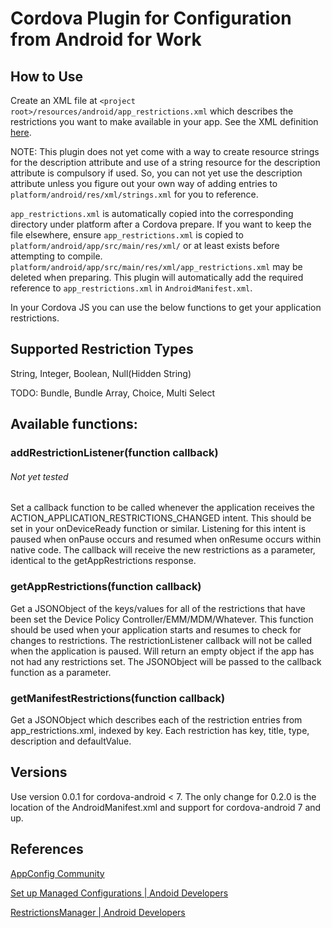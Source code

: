 # Cordova Plugin for Configuration from Android for Work

## How to Use
Create an XML file at `<project root>/resources/android/app_restrictions.xml` which describes the restrictions you want to make available in your app. See the XML definition [here](https://developer.android.com/work/managed-configurations.html).

NOTE: This plugin does not yet come with a way to create resource strings for the description attribute and use of a string resource for the description attribute is compulsory if used. So, you can not yet use the description attribute unless you figure out your own way of adding entries to `platform/android/res/xml/strings.xml` for you to reference.

`app_restrictions.xml` is automatically copied into the corresponding directory under platform after a Cordova prepare.
If you want to keep the file elsewhere, ensure `app_restrictions.xml` is copied to `platform/android/app/src/main/res/xml/` or at least exists before attempting to compile. `platform/android/app/src/main/res/xml/app_restrictions.xml` may be deleted when preparing.
This plugin will automatically add the required reference to `app_restrictions.xml` in `AndroidManifest.xml`.

In your Cordova JS you can use the below functions to get your application restrictions.

## Supported Restriction Types
String, Integer, Boolean, Null(Hidden String)

TODO: Bundle, Bundle Array, Choice, Multi Select


## Available functions:
### addRestrictionListener(function callback)
###### Not yet tested
Set a callback function to be called whenever the application receives the ACTION_APPLICATION_RESTRICTIONS_CHANGED intent.
This should be set in your onDeviceReady function or similar.
Listening for this intent is paused when onPause occurs and resumed when onResume occurs within native code.
The callback will receive the new restrictions as a parameter, identical to the getAppRestrictions response.

### getAppRestrictions(function callback)
Get a JSONObject of the keys/values for all of the restrictions that have been set the Device Policy Controller/EMM/MDM/Whatever.
This function should be used when your application starts and resumes to check for changes to restrictions. The restrictionListener callback will not be called when the application is paused.
Will return an empty object if the app has not had any restrictions set.
The JSONObject will be passed to the callback function as a parameter.

### getManifestRestrictions(function callback)
Get a JSONObject which describes each of the restriction entries from app_restrictions.xml, indexed by key.
Each restriction has key, title, type, description and defaultValue.

## Versions
Use version 0.0.1 for cordova-android < 7. The only change for 0.2.0 is the location of the AndroidManifest.xml and support for cordova-android 7 and up.

## References
[AppConfig Community](https://www.appconfig.org/android/)

[Set up Managed Configurations | Andoid Developers ](https://developer.android.com/work/managed-configurations.html)

[RestrictionsManager | Android Developers ](https://developer.android.com/reference/android/content/RestrictionsManager.html)
